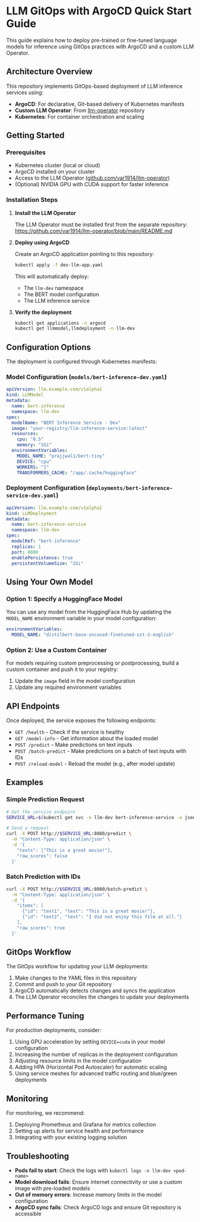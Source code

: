 # LLM GitOps with ArgoCD Quick Start Guide

This guide explains how to deploy pre-trained or fine-tuned language models for inference using GitOps practices with ArgoCD and a custom LLM Operator.

## Architecture Overview

This repository implements GitOps-based deployment of LLM inference services using:
- **ArgoCD**: For declarative, Git-based delivery of Kubernetes manifests
- **Custom LLM Operator**: From [llm-operator](https://github.com/var1914/llm-operator) repository
- **Kubernetes**: For container orchestration and scaling

## Getting Started

### Prerequisites

- Kubernetes cluster (local or cloud)
- ArgoCD installed on your cluster
- Access to the LLM Operator ([github.com/var1914/llm-operator](https://github.com/var1914/llm-operator))
- (Optional) NVIDIA GPU with CUDA support for faster inference

### Installation Steps

1. **Install the LLM Operator**

   The LLM Operator must be installed first from the separate repository: https://github.com/var1914/llm-operator/blob/main/README.md
   
2. **Deploy using ArgoCD**

   Create an ArgoCD application pointing to this repository:

   ```bash
   kubectl apply -f dev-llm-app.yaml
   ```

   This will automatically deploy:
   - The `llm-dev` namespace
   - The BERT model configuration
   - The LLM inference service

3. **Verify the deployment**

   ```bash
   kubectl get applications -n argocd
   kubectl get llmmodel,llmdeployment -n llm-dev
   ```

## Configuration Options

The deployment is configured through Kubernetes manifests:

### Model Configuration (`models/bert-inference-dev.yaml`)

```yaml
apiVersion: llm.example.com/v1alpha1
kind: LLMModel
metadata:
  name: bert-inference
  namespace: llm-dev
spec:
  modelName: "BERT Inference Service - Dev"
  image: "your-registry/llm-inference-service:latest"
  resources:
    cpu: "0.5"
    memory: "1Gi"
  environmentVariables:
    MODEL_NAME: "prajjwal1/bert-tiny"
    DEVICE: "cpu"
    WORKERS: "1"
    TRANSFORMERS_CACHE: "/app/.cache/huggingface"
```

### Deployment Configuration (`deployments/bert-inference-service-dev.yaml`)

```yaml
apiVersion: llm.example.com/v1alpha1
kind: LLMDeployment
metadata:
  name: bert-inference-service
  namespace: llm-dev
spec:
  modelRef: "bert-inference"
  replicas: 1
  port: 8080
  enablePersistence: true
  persistentVolumeSize: "2Gi"
```

## Using Your Own Model

### Option 1: Specify a HuggingFace Model

You can use any model from the HuggingFace Hub by updating the `MODEL_NAME` environment variable in your model configuration:

```yaml
environmentVariables:
  MODEL_NAME: "distilbert-base-uncased-finetuned-sst-2-english"
```

### Option 2: Use a Custom Container

For models requiring custom preprocessing or postprocessing, build a custom container and push it to your registry:

1. Update the `image` field in the model configuration
2. Update any required environment variables

## API Endpoints

Once deployed, the service exposes the following endpoints:

- `GET /health` - Check if the service is healthy
- `GET /model-info` - Get information about the loaded model
- `POST /predict` - Make predictions on text inputs
- `POST /batch-predict` - Make predictions on a batch of text inputs with IDs
- `POST /reload-model` - Reload the model (e.g., after model update)

## Examples

### Simple Prediction Request

```bash
# Get the service endpoint
SERVICE_URL=$(kubectl get svc -n llm-dev bert-inference-service -o jsonpath='{.status.loadBalancer.ingress[0].ip}')

# Send a request
curl -X POST http://$SERVICE_URL:8080/predict \
  -H "Content-Type: application/json" \
  -d '{
    "texts": ["This is a great movie!"],
    "raw_scores": false
  }'
```

### Batch Prediction with IDs

```bash
curl -X POST http://$SERVICE_URL:8080/batch-predict \
  -H "Content-Type: application/json" \
  -d '{
    "items": [
      {"id": "text1", "text": "This is a great movie!"},
      {"id": "text2", "text": "I did not enjoy this film at all."}
    ],
    "raw_scores": true
  }'
```

## GitOps Workflow

The GitOps workflow for updating your LLM deployments:

1. Make changes to the YAML files in this repository
2. Commit and push to your Git repository
3. ArgoCD automatically detects changes and syncs the application
4. The LLM Operator reconciles the changes to update your deployments

## Performance Tuning

For production deployments, consider:

1. Using GPU acceleration by setting `DEVICE=cuda` in your model configuration
2. Increasing the number of replicas in the deployment configuration
3. Adjusting resource limits in the model configuration
4. Adding HPA (Horizontal Pod Autoscaler) for automatic scaling
5. Using service meshes for advanced traffic routing and blue/green deployments

## Monitoring

For monitoring, we recommend:

1. Deploying Prometheus and Grafana for metrics collection
2. Setting up alerts for service health and performance
3. Integrating with your existing logging solution

## Troubleshooting

- **Pods fail to start**: Check the logs with `kubectl logs -n llm-dev <pod-name>`
- **Model download fails**: Ensure internet connectivity or use a custom image with pre-loaded models
- **Out of memory errors**: Increase memory limits in the model configuration
- **ArgoCD sync fails**: Check ArgoCD logs and ensure Git repository is accessible
